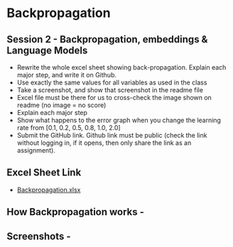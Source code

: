 # Backpropagation
## Session 2 - Backpropagation, embeddings & Language Models
- Rewrite the whole excel sheet showing back-propagation. Explain each major step, and write it on Github.
- Use exactly the same values for all variables as used in the class
- Take a screenshot, and show that screenshot in the readme file
- Excel file must be there for us to cross-check the image shown on readme (no image = no score)
- Explain each major step
- Show what happens to the error graph when you change the learning rate from [0.1, 0.2, 0.5, 0.8, 1.0, 2.0]
- Submit the GitHub link. Github link must be public (check the link without logging in, if it opens, then only share the link as an assignment).

## Excel Sheet Link
- [Backpropagation.xlsx](https://github.com/Aesh-7568/Backpropagation/files/7261043/Backpropagation.xlsx)

## How Backpropagation works - 

## Screenshots -

